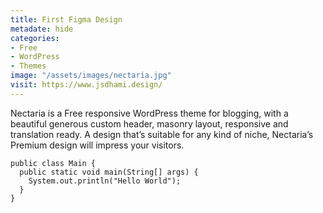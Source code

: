 ```yaml
---
title: First Figma Design
metadate: hide
categories:
- Free
- WordPress
- Themes
image: "/assets/images/nectaria.jpg"
visit: https://www.jsdhami.design/
---
```


Nectaria is a Free responsive WordPress theme for blogging, with a beautiful generous custom header, masonry layout, responsive and translation ready. A design that’s suitable for any kind of niche, Nectaria’s Premium design will impress your visitors.


```
public class Main {
  public static void main(String[] args) {
    System.out.println("Hello World");
  }
}
```

